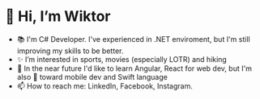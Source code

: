 # 👋 Hi, I’m Wiktor
- 📚 I'm C# Developer. I've experienced in .NET enviroment, but I'm still improving my skills to be better.
- ✨ I’m interested in sports, movies (especially LOTR) and hiking
- 🌱 In the near future I'd like to learn Angular, React for web dev, but I'm also 👀 toward mobile dev and Swift language
- 📫 How to reach me: LinkedIn, Facebook, Instagram.

<!---
Rotkiw00/Rotkiw00 is a ✨ special ✨ repository because its `README.md` (this file) appears on your GitHub profile.
You can click the Preview link to take a look at your changes.
--->
